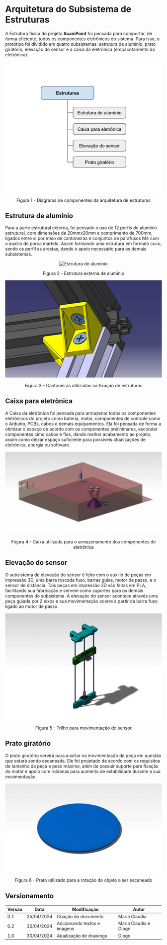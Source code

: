 # Arquitetura do Subsistema de Estruturas


A Estrutura física do projeto **ScainPoint** foi pensada para comportar, de forma eficiente, todos os componentes eletrônicos do sistema. Para isso, o protótipo foi dividido em quatro subsistemas: estrutura de alumínio, prato giratório, elevação do sensor e a caixa da eletrônica (empacotamento da eletrônica). 


<div align="center">

![Diagrama de componentes da arquitetura de estruturas](imagens/Arquitetura_Estruturas_Diagrama.png)

Figura 1 - Diagrama de componentes da arquitetura de estruturas

</div>


## Estrutura de alumínio

Para a parte estrutural externa, foi pensado o uso de 12 perfis de alumínio estrutural, com dimensões de 20mmx20mm e comprimento de 700mm, ligados entre si por meio de cantoneiras e conjuntos de parafusos M4 com o auxílio de porca martelo. Assim formando uma estrutura em formato cuco, sendo os perfil as arestas, dando o apoio necessário para os demais subsistemas. 

<div align="center">

![Estrutura de alumínio](imagens/Arquitetura_Estruturas_estrutura_de_alumínio.jpg)

Figura 2 - Estrutura externa de alumínio

![Cantoneiras](imagens/Arquitetura_Estruturas_cantoneira.jpeg)

Figura 3 - Cantoneiras utilizadas na fixação de estruturas

</div>

## Caixa para eletrônica

A Caixa da eletrônica foi pensada para armazenar todos os componentes eletrônicos do projeto como bateria, motor, componentes de controle como o Arduino, PCBs, cabos e demais equipamentos. Ela foi pensada de forma a otimizar o espaço de acordo com os componentes preliminares, esconder componentes cimo cabos e fios, dando melhor acabamento ao projeto, assim como deixar espaço suficiente para possíveis atualizações de eletrônica, energia ou software.

<div align="center">

![Caixa de eletrônica](imagens/Arquitetura_Estruturas_caixa_eletronica.jpg)

Figura 4 - Caixa utilizada para o armazenamento dos componentes de eletrônica

</div>

## Elevação do sensor

O subsistema de elevação do sensor é feito com o auxilio de peças em impressão 3D, uma barra roscada fuso, barras guias, motor de passo, e o sensor de distância. Tais peças em impressão 3D são feitas em PLA, facilitando sua fabricação e servem como suportes para os demais componentes do subsistema. A elevação do sensor acontece através uma peça guiada por 2 eixos e sua movimentação ocorre a partir da barra fuso ligado ao motor de passo. 

<div align="center">

![Trilho do sensor](imagens/Arquitetura_Estruturas_trilho_do_sensor.jpg)

Figura 5 - Trilho para movimentação do sensor

</div>

## Prato giratório

O prato giratório servirá para auxiliar na movimentação da peça em questão que estará sendo escaneada. Ele foi projetado de acordo com os requisitos de tamanho da peça e peso máximo, além de possuir suporte para fixação do motor e apoio com roldanas para aumento de estabilidade durante a sua movimentação.

<div align="center">

![Prato](imagens/Arquitetura_Estruturas_prato.jpg)

Figura 6 - Prato utilizado para a rotação do objeto a ser escaneado

</div>

## Versionamento
| Versão | Data | Modificação | Autor |
|--|--|--|--|
| 0.1 | 25/04/2024 | Criação do documento | Maria Claudia |
| 0.2 | 30/04/2024 | Adicionando textos e imagens | Maria Claudia e Diogo|
| 1.0 | 30/04/2024 | Atualização de drawings |Diogo|